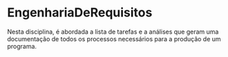 # EngenhariaDeRequisitos
Nesta disciplina, é abordada a lista de tarefas e a análises que geram uma documentação de todos os processos necessários para a produção de um programa.
